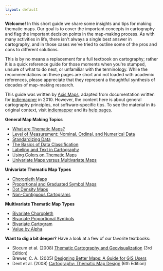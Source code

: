 ```yaml
---
layout: default
---
```


**Welcome!** In this short guide we share some insights and tips for making thematic maps. Our goal is to cover the important concepts in cartography and flag the important decision points in the map-making process. As with many activities in life, there isn't always a single best answer in cartography, and in those cases we've tried to outline some of the pros and cons to different solutions. 

This is by no means a replacement for a full textbook on cartography; rather it is a quick reference guide for those moments when you're stumped, unsure of what to do next, or unfamiliar with the terminology. While the recommendations on these pages are short and not loaded with academic references, please appreciate that they represent a thoughtful synthesis of decades of map-making research.

This guide was written by [Axis Maps](http://axismaps.com), adapted from documentation written for [indiemapper](http://indiemapper.com) in 2010. However, the content here is about general cartography principles, not software-specific tips. To see the material in its original context, visit [indiemapper](http://indiemapper.com) and its [help pages](http://indiemapper.com/app/learnmore.php?l=index).

**General Map Making Topics**

*   [What are Thematic Maps?](articles/thematic.html)
*   [Level of Measurement: Nominal, Ordinal, and Numerical Data](articles/level_of_measurement.html)
*   [Standardizing Data](articles/standardize.html)
*   [The Basics of Data Classification](articles/classification.html)
*   [Labeling and Text in Cartography](articles/labeling.html)
*   [Using Colors on Thematic Maps](articles/color_schemes.html)
*   [Univariate Maps versus Multivariate Maps](articles/multivariate.html)

**Univariate Thematic Map Types**

*   [Choropleth Maps](articles/choropleth.html)
*   [Proportional and Graduated Symbol Maps](articles/proportional_symbols.html)
*   [Dot Density Maps](articles/dot_density.html)
*   [Non-Contiguous Cartograms](articles/cartograms.html)

**Multivariate Thematic Map Types**

*   [Bivariate Choropleth](articles/bivariate_choropleth.html)
*   [Bivariate Proportional Symbols](articles/bivariate_proportional.html)
*   [Bivariate Cartogram](articles/bivariate_cartograms.html)
*   [Value by Alpha](articles/value_by_alpha.html)

**Want to dig a bit deeper?** Have a look at a few of our favorite textbooks:

*   Slocum et al. (2008) [Thematic Cartography and Geovisualization](http://www.amazon.com/gp/product/0132298341/ref=pd_lpo_k2_dp_sr_1?pf_rd_p=486539851&pf_rd_s=lpo-top-stripe-1&pf_rd_t=201&pf_rd_i=0130351237&pf_rd_m=ATVPDKIKX0DER&pf_rd_r=0CG4PWCGQNTNGZSD9CVB) (3rd Edition)
*   Brewer, C. A. (2005) [Designing Better Maps: A Guide for GIS Users](http://www.amazon.com/Designing-Better-Maps-Guide-Users/dp/1589480899/ref=pd_sim_b_3)
*   Dent et al. (2008) [Cartography: Thematic Map Design](http://www.amazon.com/gp/product/0072943823/ref=pd_lpo_k2_dp_sr_2?pf_rd_p=486539851&pf_rd_s=lpo-top-stripe-1&pf_rd_t=201&pf_rd_i=0130351237&pf_rd_m=ATVPDKIKX0DER&pf_rd_r=0CG4PWCGQNTNGZSD9CVB) (6th Edition)